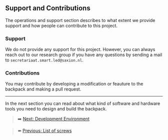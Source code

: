 ## Support and Contributions

The operations and support section describes to what extent we provide support and how people can contribute to this project.

### Support
We do not provide any support for this project. However, you can always reach out to our research group if you have any questions by sending a mail to `secretariaat.smart.led@saxion.nl`.

### Contributions
You may contribute by developing a modification or feauture to the backpack and making a pull request. 

***

In the next section you can read about what kind of software and hardware tools you need to design and build the backpack.

> ➡️ [Next: Development Environment](./10-development-environment.md)

> ⬅️ [Previous: List of screws](./8.4-list-of-screws.md)

